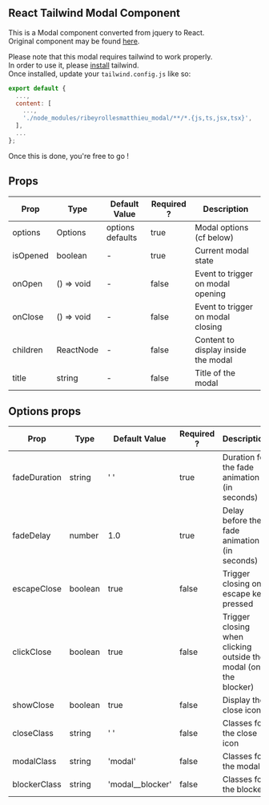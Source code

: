 ## React Tailwind Modal Component

This is a Modal component converted from jquery to React.  
Original component may be found [here](https://github.com/kylefox/jquery-modal).

Please note that this modal requires tailwind to work properly.  
In order to use it, please [install](https://tailwindcss.com/docs/installation) tailwind.  
Once installed, update your `tailwind.config.js` like so:

```javascript
export default {
  ...,
  content: [
    ...,
    './node_modules/ribeyrollesmatthieu_modal/**/*.{js,ts,jsx,tsx}',
  ],
  ...
};
```

Once this is done, you're free to go !

## Props

| Prop     | Type       | Default Value    | Required ? | Description                         |
| -------- | ---------- | ---------------- | ---------- | ----------------------------------- |
| options  | Options    | options defaults | true       | Modal options (cf below)            |
| isOpened | boolean    | -                | true       | Current modal state                 |
| onOpen   | () => void | -                | false      | Event to trigger on modal opening   |
| onClose  | () => void | -                | false      | Event to trigger on modal closing   |
| children | ReactNode  | -                | false      | Content to display inside the modal |
| title    | string     | -                | false      | Title of the modal                  |

## Options props

| Prop         | Type    | Default Value      | Required ? | Description                                                      |
| ------------ | ------- | ------------------ | ---------- | ---------------------------------------------------------------- |
| fadeDuration | string  | ' '                | true       | Duration for the fade animation (in seconds)                     |
| fadeDelay    | number  | 1.0                | true       | Delay before the fade animation (in seconds)                     |
| escapeClose  | boolean | true               | false      | Trigger closing on escape key pressed                            |
| clickClose   | boolean | true               | false      | Trigger closing when clicking outside the modal (on the blocker) |
| showClose    | boolean | true               | false      | Display the close icon                                           |
| closeClass   | string  | ' '                | false      | Classes for the close icon                                       |
| modalClass   | string  | 'modal'            | false      | Classes for the modal                                            |
| blockerClass | string  | 'modal\_\_blocker' | false      | Classes for the blocker                                          |
